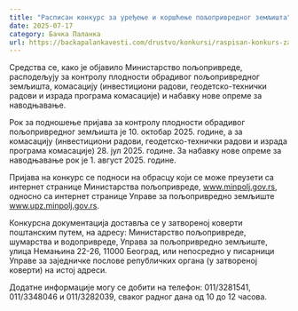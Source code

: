 ```yaml
---
title: "Расписан конкурс за уређење и коршћење пољопривредног земљишта"
date: 2025-07-17
category: Бачка Паланка
url: https://backapalankavesti.com/drustvo/konkursi/raspisan-konkurs-za-uredjenje-i-korscenje-poljoprivrednog-zemljista/
---
```


Средства се, како је објавило Министарство пољопривреде, расподељују за контролу плодности обрадивог пољопривредног земљишта, комасацију (инвестициони радови, геодетско-технички радови и израда програма комасације) и набавку нове опреме за наводњавање.

Рок за подношење пријава за контролу плодности обрадивог пољопривредног земљишта је 10. октобар 2025. године, а за комасацију (инвестициони радови, геодетско-технички радови и израда програма комасације) 28. јул 2025. године. За набавку нове опреме за наводњавање рок је 1. август 2025. године.

Пријава на конкурс се подноси на обрасцу који се може преузети са интернет странице Министарства пољопривреде, www.minpolj.gov.rs, односно са интернет странице Управе за пољопривредно земљиште www.upz.minpolj.gov.rs.

Конкурсна документација доставља се у затвореној коверти поштанским путем, на адресу: Министарство пољопривреде, шумарства и водопривреде, Управа за пољопривредно земљиште, улица Немањина 22-26, 11000 Београд, или непосредно у писарници Управе за заједничке послове републичких органа (у затвореној коверти) на истој адреси.

Додатне информације могу се добити на телефон: 011/3281541, 011/3348046 и 011/3282039, сваког радног дана од 10 до 12 часова.
